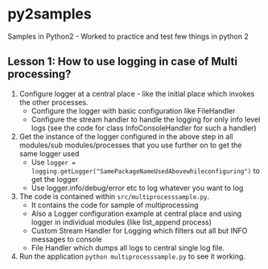 # py2samples
Samples in Python2 - Worked to practice and test few things in python 2


## Lesson 1: How to use logging in case of Multi processing?
1. Configure logger at a central place - like the initial place which invokes the other processes. 
    * Configure the logger with basic configuration like FileHandler 
    * Configure the stream handler to handle the logging for only info level logs (see the code for class InfoConsoleHandler for such a handler)
2. Get the instance of the logger configured in the above step in all modules/sub modules/processes that you use further on to get the same logger used
    * Use `logger = logging.getLogger("SamePackageNameUsedAbovewhileconfiguring")` to get the logger
    * Use logger.info/debug/error etc to log whatever you want to log
3. The code is contained within `src/multiprocesssample.py`.
    * It contains the code for sample of multiprocessing 
    * Also a Logger configuration example at central place and using logger in individual modules (like list_append process)
    * Custom Stream Handler for Logging which filters out all but INFO messages to console
    * File Handler which dumps all logs to central single log file.
4. Run the application `python multiprocesssample.py` to see it working.

